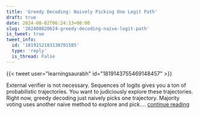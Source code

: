 ```yaml
---
title: 'Greedy Decoding: Naively Picking One Logit Path'
draft: true
date: 2024-08-02T06:24:13+00:00
slug: '202408020624-greedy-decoding-naive-logit-path'
is_tweet: true
tweet_info:
  id: '1819152183138701585'
  type: 'reply'
  is_thread: False
---
```




{{< tweet user="learningsaurabh" id="1819143755469148457" >}}

External verifier is not necessary. Sequences of logits gives you a ton of probabilistic trajectories. You want to judiciously explore these trajectories. Right now, greedy decoding just naively picks one trajectory. Majority voting uses another naive method to explore and pick.… [continue reading](https://x.com/sytelus/status/1819152183138701585)
